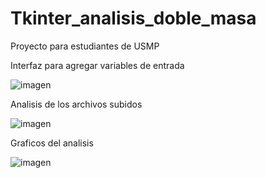 # Tkinter_analisis_doble_masa
Proyecto para estudiantes de USMP 

Interfaz para agregar variables de entrada

![imagen](https://user-images.githubusercontent.com/38510593/138556793-2b4f9431-b368-442c-8ae9-8f5616cf68c4.png)

Analisis de los archivos subidos

![imagen](https://user-images.githubusercontent.com/38510593/138556844-36723378-ca86-45e1-91fa-e3ff324158da.png)

Graficos del analisis

![imagen](https://user-images.githubusercontent.com/38510593/138556901-77f9d250-c5ec-4ea1-9a07-7dd613c44329.png)

